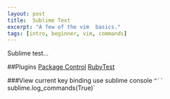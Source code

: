 ```yaml
---
layout: post
title:  Sublime Text
excerpt: "A few of the vim  basics."
tags: [intro, beginner, vim, commands]
---
```

Sublime test...

##Plugins
[Package Control]
[RubyTest]


###View current key binding use sublime console `^``
`sublime.log_commands(True)`









[Package Control]: https://packagecontrol.io/installation
[RubyTest]: https://packagecontrol.io/packages/RubyTest
